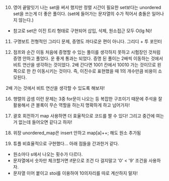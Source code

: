 10. 영어 끝말잇기
나는 set을 써서 했지만 정렬 시간이 필요한 set보다는 unordered set을 쓰는게 더 좋은 풀이다. (set에 들어가는 문자열의 수가 적어서 충돌은 일어나지 않는다.)
- 참고로 set은 이진 트리 형태로 구현되어 삽입, 삭제, 원소접근 모두 O(lg N)!


11. 구명보트
전형적인 그리디 문제, 증명도 까다로운 편이 아니다.
그리디 + 투 포인터


14. 점프와 순간 이동
처음에 증명할 수 있는 풀이를 생각하지 못하고 시험장인 것처럼 증명 안하고 풀었다. 운 좋게 통과는 되었다.
증명 된 풀이는 2배씩 이동하는 것에서 비트 연산을 생각하는 것이었다.
2배 간다면 1001 칸에서 10010 가는 것이므로 왼쪽으로 한 칸 이동시키는 것이다. 즉, 이진수로 표현했을 때 1의 개수만큼 비용이 소모된다.

2배 가는 것에서 비트 연산을 생각할 수 있도록 해보자!


16. 행렬의 곱셈
이런 문제는 3중 for문이 나오는 등 복잡한 구조이기 때문에 주석을 잘 활용해서 큰 블록이 무슨 역할을 하는지 명확하게 하고 넘어가자!

17. 괄호 회전하기
map 사용하면 더 효율적으로 코드를 짤 수 있다!
그리고 중간에 여는거 없는데 들어오면 같다고 하자!


18. 위장
unordered_map은 insert 안하고 map[a]++; 해도 원소 추가됨


19. 튜플
비효율적으로 구현했다... 아래 점들을 간과한거 같다.
- 원소마다 s에서 나오는 횟수가 다르다.
- 문자열에서 숫자만 체크할거면 if문으로 조건 다 걸지말고 '0' < '9' 조건을 사용하자.
- 문자열 이어 붙이고 stoi를 이용하여 10의자리를 따로 계산하지 말자!